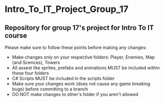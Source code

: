 # Intro_To_IT_Project_Group_17
Repository for group 17's project for Intro To IT course
-----------------------------------------------------------------------------------------------------
Please make sure to follow these points before making any changes:
  + Make changes only on your respective folders: Player, Enemies, Map (and Scences), Towers
  + All assest like sprites, prefabs and animations MUST be included within these four folders
  + C# Scripts MUST be included in the scripts folder
  + Make sure your changes work (does not cause any game breaking bugs) before committing to a branch
  + DO NOT make changes to other's folder if you aren't allowed
